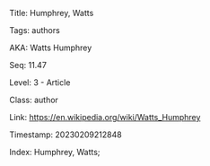 Title:  Humphrey, Watts

Tags:   authors

AKA:    Watts Humphrey

Seq:    11.47

Level:  3 - Article

Class:  author

Link:   https://en.wikipedia.org/wiki/Watts_Humphrey

Timestamp: 20230209212848

Index:  Humphrey, Watts; 
